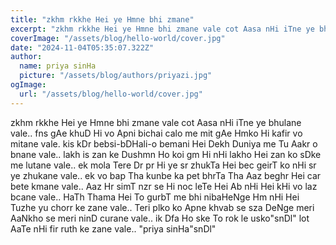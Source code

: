 ```yaml
---
title: "zkhm rkkhe Hei ye Hmne bhi zmane"
excerpt: "zkhm rkkhe Hei ye Hmne bhi zmane vale cot Aasa nHi iTne ye bhulane vale"
coverImage: "/assets/blog/hello-world/cover.jpg"
date: "2024-11-04T05:35:07.322Z"
author:
  name: priya sinHa
  picture: "/assets/blog/authors/priyazi.jpg"
ogImage:
  url: "/assets/blog/hello-world/cover.jpg"
---
```

zkhm rkkhe Hei ye Hmne bhi zmane vale
cot Aasa nHi iTne ye bhulane vale..
     fns gAe khuD Hi vo Apni bichai calo me 
     mit gAe Hmko Hi kafir vo mitane vale.
kis kDr bebsi-bDHali-o bemani Hei
Dekh Duniya me Tu Aakr o bnane vale..
      lakh is zan ke Dushmn Ho koi gm Hi nHi
      lakho Hei zan ko sDke me lutane vale..
ek mola Tere Dr pr Hi ye sr  zhukTa Hei
bec geirT ko nHi sr ye zhukane vale..
     ek vo bap Tha kunbe ka pet bhrTa Tha
     Aaz beghr Hei car bete kmane vale..
Aaz Hr simT nzr se Hi noc leTe Hei
Ab nHi Hei kHi vo laz bcane vale..
      HaTh Thama Hei To gurbT me bhi nibaHeNge
      Hm nHi Hei Tuzhe yu chorr ke zane vale..
Teri plko  ko Apne khvab se sza DeNge
meri AaNkho se meri ninD curane vale..
     ik Dfa Ho ske To rok le usko"snDl"
      lot AaTe nHi fir ruth ke zane vale..
           "priya sinHa"snDl"
